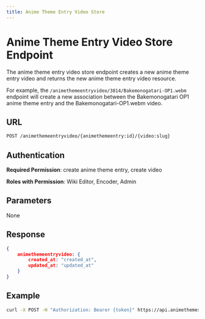 ```yaml
---
title: Anime Theme Entry Video Store
---
```


# Anime Theme Entry Video Store Endpoint

The anime theme entry video store endpoint creates a new anime theme entry video and returns the new anime theme entry video resource.

For example, the `/animethemeentryvideo/3814/Bakemonogatari-OP1.webm` endpoint will create a new association between the Bakemonogatari OP1 anime theme entry and the Bakemonogatari-OP1.webm video.

## URL

```sh
POST /animethemeentryvideo/{animethemeentry:id}/{video:slug}
```

## Authentication

**Required Permission**: create anime theme entry, create video

**Roles with Permission**: Wiki Editor, Encoder, Admin

## Parameters

None

## Response

```json
{
    animethemeentryvideo: {
        created_at: "created_at",
        updated_at: "updated_at"
    }
}
```

## Example

```bash
curl -X POST -H "Authorization: Bearer {token}" https://api.animethemes.moe/animethemeentryvideo/3814/Bakemonogatari-OP1.webm
```

